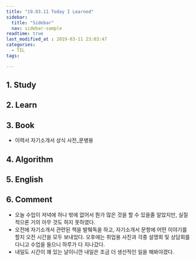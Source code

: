 ```yaml
---
title: "19.03.11 Today I Learned"
sidebar:
  title: "Sidebar"
  nav: sidebar-sample
readtime: true
last_modified_at : 2019-03-11 23:03:47
categories:
  - TIL
tags:

---
```


## 1. Study

## 2. Learn

## 3. Book

- 이력서 자기소개서 상식 사전_문병용

## 4. Algorithm


## 5. English


## 6. Comment

- 오늘 수업이 저녁에 하나 밖에 없어서 뭔가 많은 것을 할 수 있을줄 알았지만, 실질적으론 거의 아무 것도 하지 못하였다.
- 오전에 자기소개서 관련된 책을 발췌독을 하고, 자기소개서 문항에 어떤 이야기를 할지 오전 시간을 모두 보내었다. 오후에는 취업용 사진과 각종 설명회 및 상담회를 다니고 수업을 들으니 하루가 다 지나갔다.
- 내일도 시간이 꽤 있는 날이니깐 내일은 조금 더 생산적인 일을 해봐야겠다.
